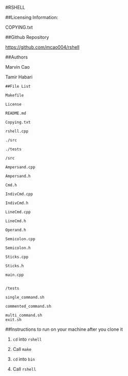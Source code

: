#RSHELL


##Licensing Information:

COPYING.txt

##Github Repository

https://github.com/mcao004/rshell


##Authors

Marvin Cao

Tamir Habari


```
##File List

Makefile

License

README.md

Copying.txt

rshell.cpp

./src

./tests
```

```
/src

Ampersand.cpp

Ampersand.h

Cmd.h

IndivCmd.cpp

IndivCmd.h

LineCmd.cpp

LineCmd.h

Operand.h

Semicolon.cpp

Semicolon.h

Sticks.cpp

Sticks.h

main.cpp


```
```
/tests

single_command.sh

commented_command.sh

multi_command.sh
exit.sh
```

##Instructions to run on your machine after you clone it

1. `cd` into `rshell`

2. Call `make`

3. `cd` into `bin`

4. Call `rshell`


